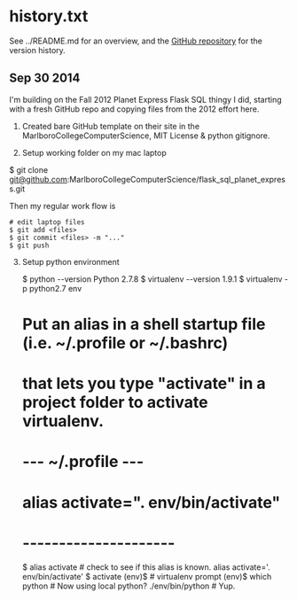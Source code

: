 # history.txt

See ../README.md for an overview, 
and the [GitHub repository][github repo] for the version history.

## Sep 30 2014

I'm building on the Fall 2012 Planet Express Flask SQL thingy
I did, starting with a fresh GitHub repo and copying files
from the 2012 effort here.

1. Created bare GitHub template on their site in the MarlboroCollegeComputerScience, MIT License & python gitignore.

2. Setup working folder on my mac laptop

  $ git clone git@github.com:MarlboroCollegeComputerScience/flask_sql_planet_express.git

Then my regular work flow is

    # edit laptop files
    $ git add <files>
    $ git commit <files> -m "..."
    $ git push

3. Setup python environment

    $ python --version
    Python 2.7.8
    $ virtualenv --version
    1.9.1
    $ virtualenv -p python2.7 env

    # Put an alias in a shell startup file (i.e. ~/.profile or ~/.bashrc)
    # that lets you type "activate" in a project folder to activate virtualenv.
    #  --- ~/.profile ---
    #  alias activate=". env/bin/activate"
    #  ---------------------
    $ alias activate     # check to see if this alias is known.
    alias activate='. env/bin/activate'
    $ activate
    (env)$               # virtualenv prompt
    (env)$ which python  # Now using local python?
    ./env/bin/python     # Yup.

## 



[github repo]: https://github.com/MarlboroCollegeComputerScience/flask_sql_planet_express


